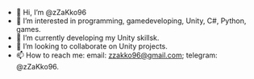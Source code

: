 - 👋 Hi, I’m @zZaKko96
- 👀 I’m interested in programming, gamedeveloping, Unity, C#, Python, games.
- 🌱 I’m currently developing my Unity skillsk.
- 💞️ I’m looking to collaborate on Unity projects.
- 📫 How to reach me: email: zzakko96@gmail.com; telegram: @zZaKko96.

